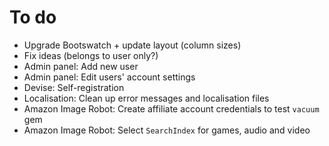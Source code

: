 # To do

- Upgrade Bootswatch + update layout (column sizes)
- Fix ideas (belongs to user only?)
- Admin panel: Add new user
- Admin panel: Edit users' account settings
- Devise: Self-registration
- Localisation: Clean up error messages and localisation files
- Amazon Image Robot: Create affiliate account credentials to test `vacuum` gem
- Amazon Image Robot: Select `SearchIndex` for games, audio and video
